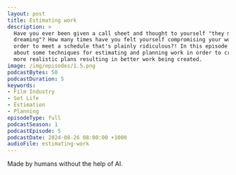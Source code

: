 ```yaml
---
layout: post
title: Estimating work
description: >
  Have you ever been given a call sheet and thought to yourself "they must be 
  dreaming"? How many times have you felt yourself compromising your work in 
  order to meet a schedule that's plainly ridiculous?! In this episode we talk
  about some techniques for estimating and planning work in order to create 
  more realistic plans resulting in better work being created.
image: /img/episodes/1.5.png
podcastBytes: 50
podcastDuration: 5
keywords:
- Film Industry
- Set Life
- Estimation
- Planning
episodeType: full
podcastSeason: 1
podcastEpisode: 5
podcastDate: 2024-08-26 08:00:00 +1000
audioFile: estimating-work
---
```


Made by humans without the help of AI.